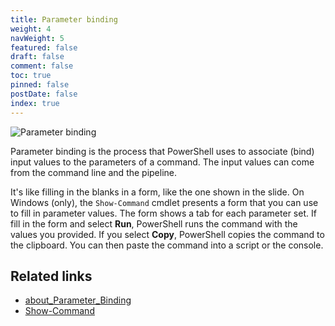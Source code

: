 ```yaml
---
title: Parameter binding
weight: 4
navWeight: 5
featured: false
draft: false
comment: false
toc: true
pinned: false
postDate: false
index: true
---
```

<!-- markdownlint-disable MD041 -->

![Parameter binding][03]

Parameter binding is the process that PowerShell uses to associate (bind) input values to the
parameters of a command. The input values can come from the command line and the pipeline.

It's like filling in the blanks in a form, like the one shown in the slide. On Windows (only), the
`Show-Command` cmdlet presents a form that you can use to fill in parameter values. The form shows a
tab for each parameter set. If fill in the form and select **Run**, PowerShell runs the command with
the values you provided. If you select **Copy**, PowerShell copies the command to the clipboard. You
can then paste the command into a script or the console.

## Related links

- [about_Parameter_Binding][01]
- [Show-Command][02]

<!-- link references -->
[01]: https://learn.microsoft.com/powershell/module/microsoft.powershell.core/about/about_parameter_binding
[02]: https://learn.microsoft.com/powershell/module/microsoft.powershell.utility/show-command
[03]: images/binding/slide4.png

